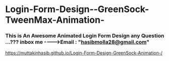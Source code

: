 # Login-Form-Design--GreenSock-TweenMax-Animation-
### This is An Awesome Animated Login Form Design       any Question ...???   inbox me ---->Email :  "hasibmolla28@gmail.com" 

https://muttakinhasib.github.io/Login-Form-Design-GreenSock-Animation-/
